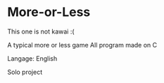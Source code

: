 # More-or-Less
This one is not kawai :(

A typical more or less game 
All program made on C

Langage: English

Solo project
